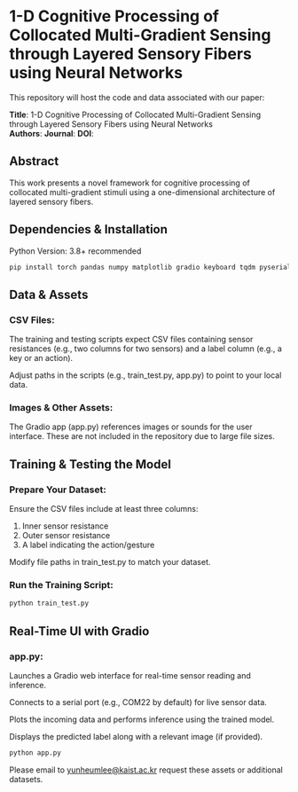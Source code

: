 # 1-D Cognitive Processing of Collocated Multi-Gradient Sensing through Layered Sensory Fibers using Neural Networks

This repository will host the code and data associated with our paper:

**Title**: 1-D Cognitive Processing of Collocated Multi-Gradient Sensing through Layered Sensory Fibers using Neural Networks  
**Authors**: 
**Journal**: 
**DOI**: 

## Abstract

This work presents a novel framework for cognitive processing of collocated multi-gradient stimuli using a one-dimensional architecture of layered sensory fibers.

## Dependencies & Installation
Python Version: 3.8+ recommended
```bash
pip install torch pandas numpy matplotlib gradio keyboard tqdm pyserial
```
    

## Data & Assets
### CSV Files:

The training and testing scripts expect CSV files containing sensor resistances (e.g., two columns for two sensors) and a label column (e.g., a key or an action).

Adjust paths in the scripts (e.g., train_test.py, app.py) to point to your local data.

### Images & Other Assets:

The Gradio app (app.py) references images or sounds for the user interface. These are not included in the repository due to large file sizes.

## Training & Testing the Model
### Prepare Your Dataset:

Ensure the CSV files include at least three columns:
1. Inner sensor resistance
2. Outer sensor resistance
3. A label indicating the action/gesture

Modify file paths in train_test.py to match your dataset.

### Run the Training Script:
```bash
python train_test.py
```

## Real-Time UI with Gradio
### app.py:

Launches a Gradio web interface for real-time sensor reading and inference.

Connects to a serial port (e.g., COM22 by default) for live sensor data.

Plots the incoming data and performs inference using the trained model.

Displays the predicted label along with a relevant image (if provided).
```bash
python app.py
```

Please email to yunheumlee@kaist.ac.kr request these assets or additional datasets.
